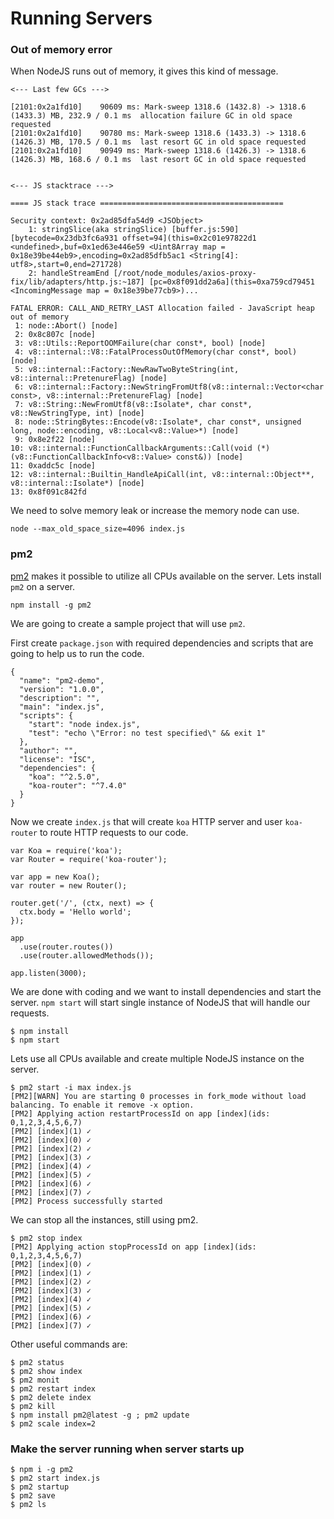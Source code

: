 # Running Servers

### Out of memory error

When NodeJS runs out of memory, it gives this kind of message.

```
<--- Last few GCs --->

[2101:0x2a1fd10]    90609 ms: Mark-sweep 1318.6 (1432.8) -> 1318.6 (1433.3) MB, 232.9 / 0.1 ms  allocation failure GC in old space requested
[2101:0x2a1fd10]    90780 ms: Mark-sweep 1318.6 (1433.3) -> 1318.6 (1426.3) MB, 170.5 / 0.1 ms  last resort GC in old space requested
[2101:0x2a1fd10]    90949 ms: Mark-sweep 1318.6 (1426.3) -> 1318.6 (1426.3) MB, 168.6 / 0.1 ms  last resort GC in old space requested


<--- JS stacktrace --->

==== JS stack trace =========================================

Security context: 0x2ad85dfa54d9 <JSObject>
    1: stringSlice(aka stringSlice) [buffer.js:590] [bytecode=0x23db3fc6a931 offset=94](this=0x2c01e97822d1 <undefined>,buf=0x1ed63e446e59 <Uint8Array map = 0x18e39be44eb9>,encoding=0x2ad85dfb5ac1 <String[4]: utf8>,start=0,end=271728)
    2: handleStreamEnd [/root/node_modules/axios-proxy-fix/lib/adapters/http.js:~187] [pc=0x8f091dd2a6a](this=0xa759cd79451 <IncomingMessage map = 0x18e39be77cb9>)...

FATAL ERROR: CALL_AND_RETRY_LAST Allocation failed - JavaScript heap out of memory
 1: node::Abort() [node]
 2: 0x8c807c [node]
 3: v8::Utils::ReportOOMFailure(char const*, bool) [node]
 4: v8::internal::V8::FatalProcessOutOfMemory(char const*, bool) [node]
 5: v8::internal::Factory::NewRawTwoByteString(int, v8::internal::PretenureFlag) [node]
 6: v8::internal::Factory::NewStringFromUtf8(v8::internal::Vector<char const>, v8::internal::PretenureFlag) [node]
 7: v8::String::NewFromUtf8(v8::Isolate*, char const*, v8::NewStringType, int) [node]
 8: node::StringBytes::Encode(v8::Isolate*, char const*, unsigned long, node::encoding, v8::Local<v8::Value>*) [node]
 9: 0x8e2f22 [node]
10: v8::internal::FunctionCallbackArguments::Call(void (*)(v8::FunctionCallbackInfo<v8::Value> const&)) [node]
11: 0xaddc5c [node]
12: v8::internal::Builtin_HandleApiCall(int, v8::internal::Object**, v8::internal::Isolate*) [node]
13: 0x8f091c842fd
```

We need to solve memory leak or increase the memory node can use.

```
node --max_old_space_size=4096 index.js
```

### pm2

[pm2](http://pm2.keymetrics.io) makes it possible to utilize all CPUs available on the server. Lets install `pm2` on a server.

```
npm install -g pm2
```

We are going to create a sample project that will use `pm2`.

First create `package.json` with required dependencies and scripts that are going to help us to run the code.

```
{
  "name": "pm2-demo",
  "version": "1.0.0",
  "description": "",
  "main": "index.js",
  "scripts": {
    "start": "node index.js",
    "test": "echo \"Error: no test specified\" && exit 1"
  },
  "author": "",
  "license": "ISC",
  "dependencies": {
    "koa": "^2.5.0",
    "koa-router": "^7.4.0"
  }
}
```

Now we create `index.js` that will create `koa` HTTP server and user `koa-router` to route HTTP requests to our code.

```
var Koa = require('koa');
var Router = require('koa-router');

var app = new Koa();
var router = new Router();

router.get('/', (ctx, next) => {
  ctx.body = 'Hello world';
});

app
  .use(router.routes())
  .use(router.allowedMethods());

app.listen(3000);
```

We are done with coding and we want to install dependencies and start the server. `npm start` will start single instance of NodeJS that will handle our requests.

```
$ npm install
$ npm start
```

Lets use all CPUs available and create multiple NodeJS instance on the server.

```
$ pm2 start -i max index.js
[PM2][WARN] You are starting 0 processes in fork_mode without load balancing. To enable it remove -x option.
[PM2] Applying action restartProcessId on app [index](ids: 0,1,2,3,4,5,6,7)
[PM2] [index](1) ✓
[PM2] [index](0) ✓
[PM2] [index](2) ✓
[PM2] [index](3) ✓
[PM2] [index](4) ✓
[PM2] [index](5) ✓
[PM2] [index](6) ✓
[PM2] [index](7) ✓
[PM2] Process successfully started
```

We can stop all the instances, still using pm2.

```
$ pm2 stop index
[PM2] Applying action stopProcessId on app [index](ids: 0,1,2,3,4,5,6,7)
[PM2] [index](0) ✓
[PM2] [index](1) ✓
[PM2] [index](2) ✓
[PM2] [index](3) ✓
[PM2] [index](4) ✓
[PM2] [index](5) ✓
[PM2] [index](6) ✓
[PM2] [index](7) ✓
```

Other useful commands are:

```
$ pm2 status
$ pm2 show index
$ pm2 monit
$ pm2 restart index
$ pm2 delete index
$ pm2 kill
$ npm install pm2@latest -g ; pm2 update
$ pm2 scale index=2
```

### Make the server running when server starts up

```
$ npm i -g pm2
$ pm2 start index.js
$ pm2 startup
$ pm2 save
$ pm2 ls
```



